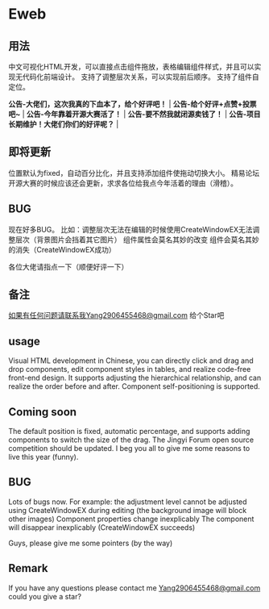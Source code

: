 # Eweb

## 用法

中文可视化HTML开发，可以直接点击组件拖放，表格编辑组件样式，并且可以实现无代码化前端设计。
支持了调整层次关系，可以实现前后顺序。
支持了组件自定位。

******************公告-大佬们，这次我真的下血本了，给个好评吧！******************
|
******************公告-给个好评+点赞+投票吧~******************
|
******************公告-今年靠着开源大赛活了！******************
|
******************公告-要不然我就闭源卖钱了！******************
|
******************公告-项目长期维护！大佬们你们的好评呢？******************
|


## 即将更新

位置默认为fixed，自动百分比化，并且支持添加组件使拖动切换大小。
精易论坛开源大赛的时候应该还会更新，求求各位给我点今年活着的理由（滑稽）。

## BUG

现在好多BUG。
比如：调整层次无法在编辑的时候使用CreateWindowEX无法调整层次（背景图片会挡着其它图片）
组件属性会莫名其妙的改变
组件会莫名其妙的消失（CreateWindowEX成功）

各位大佬请指点一下（顺便好评一下）

## 备注

如果有任何问题请联系我Yang2906455468@gmail.com
给个Star吧


## usage

Visual HTML development in Chinese, you can directly click and drag and drop components, edit component styles in tables, and realize code-free front-end design.
It supports adjusting the hierarchical relationship, and can realize the order before and after.
Component self-positioning is supported.

## Coming soon

The default position is fixed, automatic percentage, and supports adding components to switch the size of the drag.
The Jingyi Forum open source competition should be updated. I beg you all to give me some reasons to live this year (funny).

## BUG

Lots of bugs now.
For example: the adjustment level cannot be adjusted using CreateWindowEX during editing (the background image will block other images)
Component properties change inexplicably
The component will disappear inexplicably (CreateWindowEX succeeds)

Guys, please give me some pointers (by the way)

## Remark

If you have any questions please contact me Yang2906455468@gmail.com
could you give a star?
